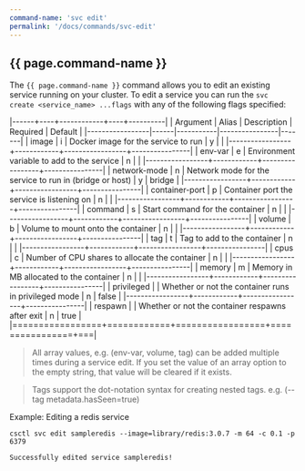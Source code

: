 ```yaml
---
command-name: 'svc edit'
permalink: '/docs/commands/svc-edit'
---
```


<h2> {{ page.command-name }} </h2>

The `{{ page.command-name }}` command allows you to edit an existing service running on your cluster.
To edit a service you can run the `svc create <service_name> ...flags` with any of the following flags
specified:

|------+----+------------+----+----------|
| Argument | Alias | Description | Required | Default |
|-----------------|------|-----------|----------------|-------|
| image | i | Docker image for the service to run | y | |
|-----------------+------------+-----------------+----------------|
| env-var | e | Environment variable to add to the service | n | |
|-----------------+------------+-----------------+----------------|
| network-mode | n | Network mode for the service to run in (bridge or host) | y | bridge |
|-----------------+------------+-----------------+----------------|
| container-port | p | Container port the service is listening on | n | |
|-----------------+------------+-----------------+----------------|
| command | s | Start command for the container | n | |
|-----------------+------------+-----------------+----------------|
| volume | b | Volume to mount onto the container | n | |
|-----------------+------------+-----------------+----------------|
| tag | t | Tag to add to the container | n | |
|-----------------+------------+-----------------+----------------|
| cpus | c | Number of CPU shares to allocate the container | n | |
|-----------------+------------+-----------------+----------------|
| memory | m | Memory in MB allocated to the container | n | |
|-----------------+------------+-----------------+----------------|
| privileged | | Whether or not the container runs in privileged mode | n | false |
|-----------------+------------+-----------------+----------------|
| respawn | | Whether or not the container respawns after exit | n | true |
|=================+============+=================+================+===|

> All array values, e.g. (env-var, volume, tag) can be added multiple times during a service edit. If
you set the value of an array option to the empty string, that value will be cleared if it exists.

> Tags support the dot-notation syntax for creating nested tags. e.g. (--tag metadata.hasSeen=true)

Example: Editing a redis service

~~~
csctl svc edit sampleredis --image=library/redis:3.0.7 -m 64 -c 0.1 -p 6379

Successfully edited service sampleredis!
~~~
